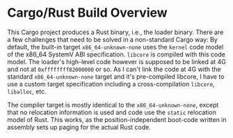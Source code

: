 # Cargo/Rust Build Overview

This Cargo project produces a Rust binary, i.e., the loader binary. There are
a few challenges that need to be solved in a non-standard Cargo way: By default,
the built-in target `x86_64-unknown-none` uses the `kernel` code model of the
x86_64 SystemV ABI specification. `libcore` is compiled with this code model.
The loader's high-level code however is supposed to be linked at 4G and not at
`0xffffffff82000000` or so. As I can't link the code at 4G with the standard
`x86_64-unknown-none` target and it's pre-compiled libcore, I have to use a
custom target specification including a cross-compilation `libcore`, `liballoc`,
etc.

The compiler target is mostly identical to the `x86_64-unknown-none`, except
that no relocation information is used and code use the `static` relocation
model of Rust. This works, as the position-independent boot-code written in
assembly sets up paging for the actual Rust code.

